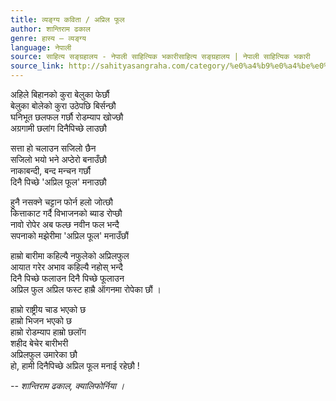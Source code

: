 ```yaml
---
title: व्यङ्ग्य कविता / अप्रिल फूल
author: शान्तिराम ढकाल
genre: हास्य – व्यङ्ग्य
language: नेपाली
source: साहित्य सङ्ग्रहालय - नेपाली साहित्यिक भकारीसाहित्य सङ्ग्रहालय | नेपाली साहित्यिक भकारी
source_link: http://sahityasangraha.com/category/%e0%a4%b9%e0%a4%be%e0%a4%b8%e0%a5%8d%e0%a4%af-%e0%a4%b5%e0%a5%8d%e0%a4%af%e0%a4%99%e0%a5%8d%e0%a4%97%e0%a5%8d%e0%a4%af/
---
```


अहिले बिहानको कुरा बेलुका फेर्छौ  
बेलुका बोलेको कुरा उठेपछि बिर्सन्छौ  
घनिभूत छलफल गर्छौ रोडम्याप खोज्छौ  
अग्रगामी छलांग दिनैपिच्छे लाउछौ

सत्ता हो चलाउन सजिलो छैन  
सजिलो भयो भने अप्ठेरो बनाउँछौ  
नाकाबन्दी, बन्द मन्चन गर्छौ  
दिनै पिच्छे 'अप्रिल फूल' मनाउछौ

हुनै नसक्ने चट्टान फोर्न हलो जोत्छौ  
कित्ताकाट गर्दै विभाजनको ब्याड रोप्छौ  
नावो रोपेर अब फल्छ नवीन फल भन्दै  
सपनाको मझेरीमा 'अप्रिल फूल' मनाउँछौं

हाम्रो बारीमा कहिल्यै नफुलेको अप्रिलफुल  
आयात गरेर अभाव कहिल्यै नहोस् भन्दै  
दिनै पिच्छे फलाउन दिनै पिच्छे फूलाउन  
अप्रिल फुल अप्रिल फस्ट हाम्रै ऑगनमा रोपेका छौं ।

हाम्रो राष्ट्रीय चाड भएको छ  
हाम्रो भिजन भएको छ  
हाम्रो रोडम्याप हाम्रो छलॉग  
शहीद बेचेर बारीभरी  
अप्रिलफुल उमारेका छौ  
हो, हामी दिनैपिच्छे अप्रिल फूल मनाई रहेछौ !

*-- शान्तिराम ढकाल, क्यालिफोर्निया ।*
